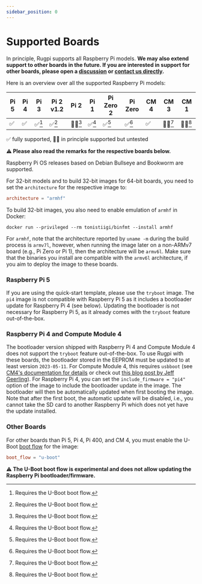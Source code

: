 ```yaml
---
sidebar_position: 0
---
```


# Supported Boards

In principle, Rugpi supports all Raspberry Pi models.
**We may also extend support to other boards in the future.
If you are interested in support for other boards, please open a [discussion](https://github.com/silitics/rugpi/discussions) or [contact us directly](mailto:rugpi@silitics.com?subject=Rugpi%20Board%20Support).**

Here is an overview over all the supported Raspberry Pi models:

| Pi 5 | Pi 4 | Pi 3   | Pi 2 v1.2 | Pi 2  | Pi 1   | Pi Zero 2 | Pi Zero | CM 4 | CM 3  | CM 1   |
| ---- | ---- | ------ | --------- | ----- | ------ | --------- | ------- | ---- | ----- | ------ |
| ✅   | ✅   | ✅[^1]  | ✅[^1]    | 🤷‍♂️[^1] | ✅[^1] | ✅[^1]     | ✅[^1]  | ✅   | 🤷‍♂️[^1] | 🤷‍♂️[^1] |

✅ fully supported, 🤷‍♂️ in principle supported but untested

[^1]: Requires the U-Boot boot flow.

**⚠️ Please also read the remarks for the respective boards below.**

Raspberry Pi OS releases based on Debian Bullseye and Bookworm are supported.

For 32-bit models and to build 32-bit images for 64-bit boards, you need to set the `architecture` for the respective image to:
```toml
architecture = "armhf"
```

To build 32-bit images, you also need to enable emulation of `armhf` in Docker:
```shell
docker run --privileged --rm tonistiigi/binfmt --install armhf
```

For `armhf`, note that the architecture reported by `uname -m` during the build process is `armv7l`, however, when running the image later on a non-ARMv7 board (e.g., Pi Zero or Pi 1), then the architecture will be `armv6l`.
Make sure that the binaries you install are compatible with the `armv6l` architecture, if you aim to deploy the image to these boards.

### Raspberry Pi 5

If you are using the quick-start template, please use the `tryboot` image.
The `pi4` image is not compatible with Raspberry Pi 5 as it includes a bootloader update for Raspberry Pi 4 (see below).
Updating the bootloader is not necessary for Raspberry Pi 5, as it already comes with the `tryboot` feature out-of-the-box.

### Raspberry Pi 4 and Compute Module 4

The bootloader version shipped with Raspberry Pi 4 and Compute Module 4 does not support the `tryboot` feature out-of-the-box.
To use Rugpi with these boards, the bootloader stored in the EEPROM must be updated to at least version `2023-05-11`.
For Compute Module 4, this requires `usbboot` (see [CM4's documentation for details](https://www.raspberrypi.com/documentation/computers/compute-module.html#flashing-the-bootloader-eeprom-compute-module-4) or check out [this blog post by Jeff Geerling](https://www.jeffgeerling.com/blog/2022/how-update-raspberry-pi-compute-module-4-bootloader-eeprom)).
For Raspberry Pi 4, you can set the `include_firmware = "pi4"` option of the image to include the bootloader update in the image.
The bootloader will then be automatically updated when first booting the image.
Note that after the first boot, the automatic update will be disabled, i.e., you cannot take the SD card to another Raspberry Pi which does not yet have the update installed.

### Other Boards

For other boards than Pi 5, Pi 4, Pi 400, and CM 4, you must enable the U-Boot [boot flow](../internals/boot-flows.md) for the image:

```toml
boot_flow = "u-boot"
```

**⚠️ The U-Boot boot flow is experimental and does not allow updating the Raspberry Pi bootloader/firmware.**

[^1]: To prevent the EEPROM from being updated on each boot.
